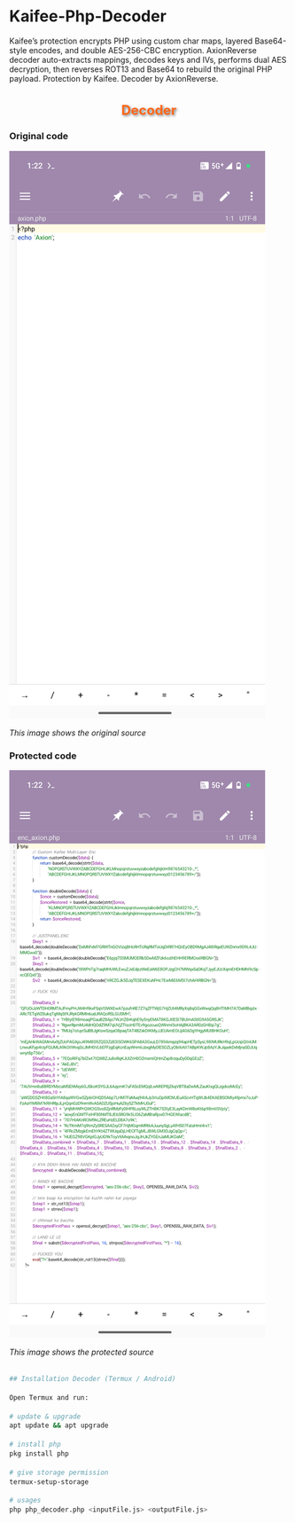# Kaifee-Php-Decoder
Kaifee’s protection encrypts PHP using custom char maps, layered Base64-style encodes, and double AES-256-CBC encryption. AxionReverse decoder auto-extracts mappings, decodes keys and IVs, performs dual AES decryption, then reverses ROT13 and Base64 to rebuild the original PHP payload. Protection by Kaifee. Decoder by AxionReverse.

<div align="center">
  <h1 style="font-size:24px; color:#FF6719; text-shadow:2px 2px 4px rgba(0,0,0,0.5);">Decoder</h1>
</div>

### Original code
![Original code](https://raw.githubusercontent.com/AxionReverse/Kaifee-Php-Decoder/main/original.png)

*This image shows the original source*

### Protected code
![Original code](https://raw.githubusercontent.com/AxionReverse/Kaifee-Php-Decoder/main/protected.png)

*This image shows the protected source*

```bash

## Installation Decoder (Termux / Android)

Open Termux and run:

# update & upgrade
apt update && apt upgrade 

# install php
pkg install php

# give storage permission
termux-setup-storage

# usages
php php_decoder.php <inputFile.js> <outputFile.js>

